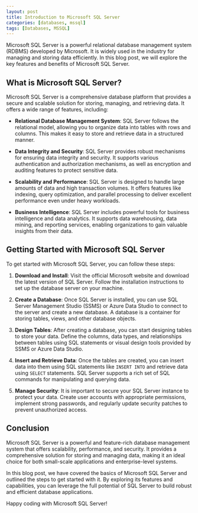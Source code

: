 ```yaml
---
layout: post
title: Introduction to Microsoft SQL Server
categories: [databases, mssql]
tags: [Databases, MSSQL]
---
```


Microsoft SQL Server is a powerful relational database management system (RDBMS) developed by Microsoft. It is widely used in the industry for managing and storing data efficiently. In this blog post, we will explore the key features and benefits of Microsoft SQL Server.

## What is Microsoft SQL Server?

Microsoft SQL Server is a comprehensive database platform that provides a secure and scalable solution for storing, managing, and retrieving data. It offers a wide range of features, including:

- **Relational Database Management System**: SQL Server follows the relational model, allowing you to organize data into tables with rows and columns. This makes it easy to store and retrieve data in a structured manner.

- **Data Integrity and Security**: SQL Server provides robust mechanisms for ensuring data integrity and security. It supports various authentication and authorization mechanisms, as well as encryption and auditing features to protect sensitive data.

- **Scalability and Performance**: SQL Server is designed to handle large amounts of data and high transaction volumes. It offers features like indexing, query optimization, and parallel processing to deliver excellent performance even under heavy workloads.

- **Business Intelligence**: SQL Server includes powerful tools for business intelligence and data analytics. It supports data warehousing, data mining, and reporting services, enabling organizations to gain valuable insights from their data.

## Getting Started with Microsoft SQL Server

To get started with Microsoft SQL Server, you can follow these steps:

1. **Download and Install**: Visit the official Microsoft website and download the latest version of SQL Server. Follow the installation instructions to set up the database server on your machine.

2. **Create a Database**: Once SQL Server is installed, you can use SQL Server Management Studio (SSMS) or Azure Data Studio to connect to the server and create a new database. A database is a container for storing tables, views, and other database objects.

3. **Design Tables**: After creating a database, you can start designing tables to store your data. Define the columns, data types, and relationships between tables using SQL statements or visual design tools provided by SSMS or Azure Data Studio.

4. **Insert and Retrieve Data**: Once the tables are created, you can insert data into them using SQL statements like `INSERT INTO` and retrieve data using `SELECT` statements. SQL Server supports a rich set of SQL commands for manipulating and querying data.

5. **Manage Security**: It is important to secure your SQL Server instance to protect your data. Create user accounts with appropriate permissions, implement strong passwords, and regularly update security patches to prevent unauthorized access.

## Conclusion

Microsoft SQL Server is a powerful and feature-rich database management system that offers scalability, performance, and security. It provides a comprehensive solution for storing and managing data, making it an ideal choice for both small-scale applications and enterprise-level systems.

In this blog post, we have covered the basics of Microsoft SQL Server and outlined the steps to get started with it. By exploring its features and capabilities, you can leverage the full potential of SQL Server to build robust and efficient database applications.

Happy coding with Microsoft SQL Server!